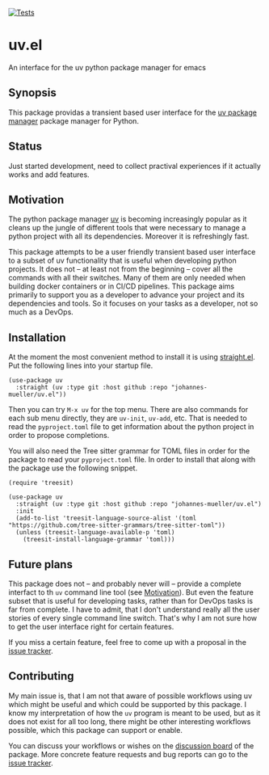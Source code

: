 [![Tests](https://github.com/johannes-mueller/uv.el/actions/workflows/test.yml/badge.svg)](https://github.com/johannes-mueller/uv.el/actions/workflows/test.yml)

# uv.el

An interface for the uv python package manager for emacs


## Synopsis

This package providas a transient based user interface for the [uv package
manager](https://github.com/astral-sh/uv) package manager for Python.


## Status

Just started development, need to collect practival experiences if it actually
works and add features.


## Motivation

The python package manager [uv](https://docs.astral.sh/uv/) is becoming
increasingly popular as it cleans up the jungle of different tools that were
necessary to manage a python project with all its dependencies.  Moreover it is
refreshingly fast.

This package attempts to be a user friendly transient based user interface to a
subset of uv functionality that is useful when developing python projects.  It
does not – at least not from the beginning – cover all the commands with all
their switches.  Many of them are only needed when building docker containers
or in CI/CD pipelines.  This package aims primarily to support you as a
developer to advance your project and its dependencies and tools.  So it
focuses on your tasks as a developer, not so much as a DevOps.


## Installation

At the moment the most convenient method to install it is using
[straight.el](https://github.com/raxod502/straight.el). Put the following lines
into your startup file.

```elisp
(use-package uv
  :straight (uv :type git :host github :repo "johannes-mueller/uv.el"))
```

Then you can try `M-x uv` for the top menu. There are also commands for each
sub menu directly, they are `uv-init`, `uv-add`, etc.  That is needed to read
the `pyproject.toml` file to get information about the python project in order
to propose completions.

You will also need the Tree sitter grammar for TOML files in order for the
package to read your `pyproject.toml` file. In order to install that along with
the package use the following snippet.

```elisp
(require 'treesit)

(use-package uv
  :straight (uv :type git :host github :repo "johannes-mueller/uv.el")
  :init
  (add-to-list 'treesit-language-source-alist '(toml "https://github.com/tree-sitter-grammars/tree-sitter-toml"))
  (unless (treesit-language-available-p 'toml)
    (treesit-install-language-grammar 'toml)))
```


## Future plans

This package does not – and probably never will – provide a complete interfact
to th `uv` command line tool (see [Motivation](#motivation)).  But even the
feature subset that is useful for developing tasks, rather than for DevOps
tasks is far from complete.  I have to admit, that I don't understand really
all the user stories of every single command line switch.  That's why I am not
sure how to get the user interface right for certain features.

If you miss a certain feature, feel free to come up with a proposal in the
[issue tracker](https://github.com/johannes-mueller/uv.el/issues).


## Contributing

My main issue is, that I am not that aware of possible workflows using uv which
might be useful and which could be supported by this package.  I know my
interpretation of how the `uv` program is meant to be used, but as it does not
exist for all too long, there might be other interesting workflows possible,
which this package can support or enable.

You can discuss your workflows or wishes on the [discussion
board](https://github.com/johannes-mueller/uv.el/discussions) of the
package. More concrete feature requests and bug reports can go to the [issue
tracker](https://github.com/johannes-mueller/uv.el/issues).
